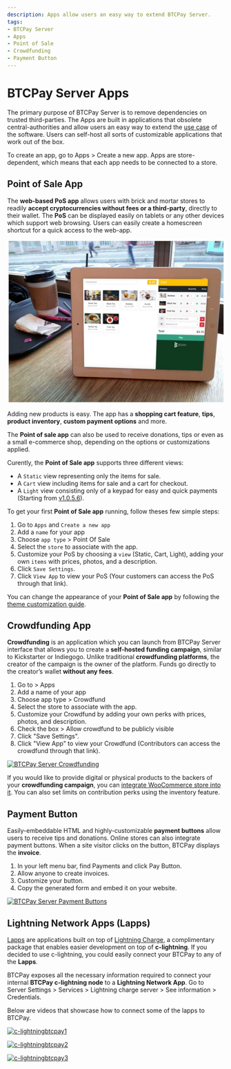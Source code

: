 ```yaml
---
description: Apps allow users an easy way to extend BTCPay Server.
tags:
- BTCPay Server
- Apps
- Point of Sale
- Crowdfunding
- Payment Button
---
```

# BTCPay Server Apps

The primary purpose of BTCPay Server is to remove dependencies on trusted third-parties. The Apps are built in applications that obsolete central-authorities and allow users an easy way to extend the [use case](./UseCase.md) of the software. Users can self-host all sorts of customizable applications that work out of the box.

To create an app, go to Apps > Create a new app. Apps are store-dependent, which means that each app needs to be connected to a store.

## Point of Sale App

The **web-based PoS app** allows users with brick and mortar stores to readily **accept cryptocurrencies without fees or a third-party**, directly to their wallet. The **PoS** can be displayed easily on tablets or any other devices which support web browsing. Users can easily create a homescreen shortcut for a quick access to the web-app.

![BTCPay Pos](./img/BTCPayPointOfSale1.jpg "BTCPay Pos")

Adding new products is easy. The app has a **shopping cart feature**, **tips**, **product inventory**, **custom payment options** and more.

The **Point of sale app** can also be used to receive donations, tips or even as a small e-commerce shop, depending on the options or customizations applied.

Curently, the **Point of Sale app** supports three different views:
* A `Static` view representing only the items for sale.
* A `Cart` view including items for sale and a cart for checkout.
* A `Light` view consisting only of a keypad for easy and quick payments (Starting from [v1.0.5.6](https://blog.btcpayserver.org/btcpay-server-1-0-5-6/#simplePOS)).

To get your first **Point of Sale app** running, follow theses few simple steps:

1. Go to `Apps` and `Create a new app`
2. Add a `name` for your app
3. Choose `app type` > Point Of Sale
4. Select the `store` to associate with the app.
5. Customize your PoS by choosing a `view` (Static, Cart, Light), adding your own `items` with prices, photos, and a description.
6. Click `Save Settings`.
7. Click `View App` to view your PoS (Your customers can access the PoS through that link).

You can change the appearance of your **Point of Sale app** by following the [theme customization guide](./Development/Theme.md).

## Crowdfunding App

**Crowdfunding** is an application which you can launch from BTCPay Server interface that allows you to create a **self-hosted funding campaign**, similar to Kickstarter or Indiegogo. Unlike traditional **crowdfunding platforms**, the creator of the campaign is the owner of the platform. Funds go directly to the creator’s wallet **without any fees**.

1. Go to > Apps
2. Add a name of your app
3. Choose app type > Crowdfund
4. Select the store to associate with the app.
5. Customize your Crowdfund by adding your own perks with prices, photos, and description.
6. Check the box > Allow crowdfund to be publicly visible
7. Click "Save Settings".
8. Click "View App" to view your Crowdfund (Contributors can access the crowdfund through that link).

[![BTCPay Server Crowdfunding](https://img.youtube.com/vi/tFbfyneDj88/mqdefault.jpg)](https://www.youtube.com/watch?v=tFbfyneDj88 "BTCPay Server Crowdfunding")

If you would like to provide digital or physical products to the backers of your **crowdfunding campaign**, you can [integrate WooCommerce store into it](./FAQ/Apps.md#how-to-integrate-woocommerce-store-into-a-btcpay-crowdfund-app). You can also set limits on contribution perks using the inventory feature.

## Payment Button

Easily-embeddable HTML and highly-customizable **payment buttons** allow users to receive tips and donations. Online stores can also integrate payment buttons. When a site visitor clicks on the button, BTCPay displays the **invoice**.

1. In your left menu bar, find Payments and click Pay Button.
2. Allow anyone to create invoices.
3. Customize your button.
4. Copy the generated form and embed it on your website.

[![BTCPay Server Payment Buttons](https://img.youtube.com/vi/MIWGvl6_WzI/mqdefault.jpg)](https://www.youtube.com/watch?v=MIWGvl6_WzI "BTCPay Server Payment Button")

## Lightning Network Apps (Lapps)

[Lapps](https://blockstream.com/2018/03/29/blockstreams-week-of-lapps-ends/) are applications built on top of [Lightning Charge](https://blockstream.com/2018/01/16/lightning-charge/), a complimentary package that enables easier development on top of **c-lightning**. If you decided to use c-lightning, you could easily connect your BTCPay to any of the **Lapps**.

BTCPay exposes all the necessary information required to connect your internal **BTCPay c-lightning node** to a **Lightning Network App**. Go to Server Settings > Services > Lightning charge server > See information > Credentials.

Below are videos that showcase how to connect some of the lapps to BTCPay.

[![c-lightningbtcpay1](https://img.youtube.com/vi/6EHNq1anD1k/mqdefault.jpg)](https://www.youtube.com/watch?v=6EHNq1anD1k "BTCPay Server - c-lightning and lapps intro")

[![c-lightningbtcpay2](https://img.youtube.com/vi/ZbM3jcxau0o/mqdefault.jpg)](https://www.youtube.com/watch?v=ZbM3jcxau0o "BTCPay Server - c-lightning and lapps publisher")

[![c-lightningbtcpay3](https://img.youtube.com/vi/EYrsU3LGpbI/mqdefault.jpg)](https://www.youtube.com/watch?v=EYrsU3LGpbI "BTCPay Server - c-lightning and lapps woo lightning")
